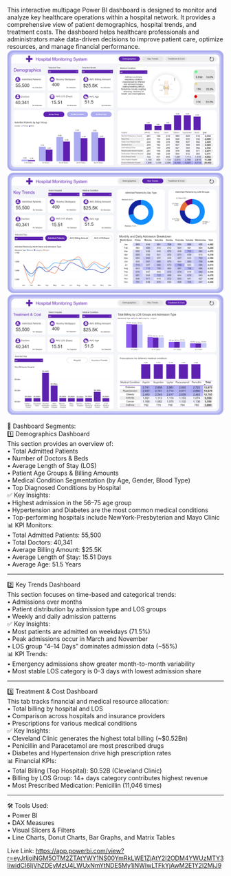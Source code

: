 This interactive multipage Power BI dashboard is designed to monitor and analyze key healthcare operations within a hospital network. It provides a comprehensive view of patient demographics, hospital trends, and treatment costs. The dashboard helps healthcare professionals and administrators make data-driven decisions to improve patient care, optimize resources, and manage financial performance.
![Patient-Demographics](./Patient-Demographics.png)
![Key-trends](./Key-trends.png)
![Treatment-&-cost](./Treatment-&-cost.png)

🧩 Dashboard Segments:  
1️⃣ Demographics Dashboard  
This section provides an overview of:  
•	Total Admitted Patients  
•	Number of Doctors & Beds  
•	Average Length of Stay (LOS)  
•	Patient Age Groups & Billing Amounts  
•	Medical Condition Segmentation (by Age, Gender, Blood Type)  
•	Top Diagnosed Conditions by Hospital  
✅ Key Insights:  
•	Highest admission in the 56–75 age group  
•	Hypertension and Diabetes are the most common medical conditions  
•	Top-performing hospitals include NewYork-Presbyterian and Mayo Clinic  
📊 KPI Monitors:  
•	Total Admitted Patients: 55,500  
•	Total Doctors: 40,341  
•	Average Billing Amount: $25.5K  
•	Average Length of Stay: 15.51 Days  
•	Average Age: 51.5 Years
________________________________________

2️⃣ Key Trends Dashboard  
This section focuses on time-based and categorical trends:  
•	Admissions over months  
•	Patient distribution by admission type and LOS groups  
•	Weekly and daily admission patterns  
✅ Key Insights:  
•	Most patients are admitted on weekdays (71.5%)  
•	Peak admissions occur in March and November  
•	LOS group "4–14 Days" dominates admission data (~55%)  
📊 KPI Trends:  
•	Emergency admissions show greater month-to-month variability  
•	Most stable LOS category is 0–3 days with lowest admission share
________________________________________

3️⃣ Treatment & Cost Dashboard  
This tab tracks financial and medical resource allocation:  
•	Total billing by hospital and LOS  
•	Comparison across hospitals and insurance providers  
•	Prescriptions for various medical conditions  
✅ Key Insights:  
•	Cleveland Clinic generates the highest total billing (~$0.52Bn)  
•	Penicillin and Paracetamol are most prescribed drugs  
•	Diabetes and Hypertension drive high prescription rates  
📊 Financial KPIs:  
•	Total Billing (Top Hospital): $0.52B (Cleveland Clinic)  
•	Billing by LOS Group: 14+ days category contributes highest revenue  
•	Most Prescribed Medication: Penicillin (11,046 times)
________________________________________

🛠️ Tools Used:  
•	Power BI  
•	DAX Measures  
•	Visual Slicers & Filters  
•	Line Charts, Donut Charts, Bar Graphs, and Matrix Tables  

Live Link: https://app.powerbi.com/view?r=eyJrIjoiNGM5OTM2ZTAtYWY1NS00YmRkLWE1ZjAtY2I2ODM4YWUzMTY3IiwidCI6IjVhZDEyMzU4LWUxNmYtNDE5My1iNWIwLTFkYjAwM2E1Y2I2MiJ9
